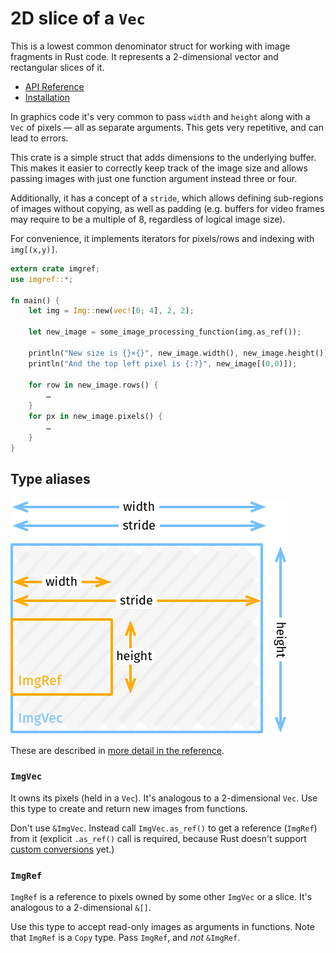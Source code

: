 # 2D slice of a `Vec`

This is a lowest common denominator struct for working with image fragments in Rust code. It represents a 2-dimensional vector and rectangular slices of it.

* [API Reference](https://docs.rs/imgref)
* [Installation](https://crates.io/crates/imgref)

In graphics code it's very common to pass `width` and `height` along with a `Vec` of pixels — all as separate arguments. This gets very repetitive, and can lead to errors.

This crate is a simple struct that adds dimensions to the underlying buffer. This makes it easier to correctly keep track of the image size and allows passing images with just one function argument instead three or four.

Additionally, it has a concept of a `stride`, which allows defining sub-regions of images without copying, as well as padding (e.g. buffers for video frames may require to be a multiple of 8, regardless of logical image size).

For convenience, it implements iterators for pixels/rows and indexing with `img[(x,y)]`.

```rust
extern crate imgref;
use imgref::*;

fn main() {
    let img = Img::new(vec![0; 4], 2, 2);

    let new_image = some_image_processing_function(img.as_ref());

    println("New size is {}×{}", new_image.width(), new_image.height());
    println("And the top left pixel is {:?}", new_image[(0,0)]);

    for row in new_image.rows() {
        …
    }
    for px in new_image.pixels() {
        …
    }
}
```

## Type aliases

<img src="imgref.png" width="446" alt="Illustration: stride is width of the whole buffer.">

These are described in [more detail in the reference](https://docs.rs/imgref).

### `ImgVec`

It owns its pixels (held in a `Vec`). It's analogous to a 2-dimensional `Vec`. Use this type to create and return new images from functions.

Don't use `&ImgVec`. Instead call `ImgVec.as_ref()` to get a reference (`ImgRef`) from it (explicit `.as_ref()` call is required, because Rust doesn't support [custom conversions](https://github.com/rust-lang/rfcs/pull/1524) yet.)

### `ImgRef`

`ImgRef` is a reference to pixels owned by some other `ImgVec` or a slice. It's analogous to a 2-dimensional `&[]`.

Use this type to accept read-only images as arguments in functions. Note that `ImgRef` is a `Copy` type. Pass `ImgRef`, and *not* `&ImgRef`.
